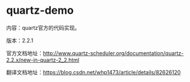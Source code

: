 # quartz-demo
内容：quartz官方的代码实现。

版本：2.2.1

官方文档地址：http://www.quartz-scheduler.org/documentation/quartz-2.2.x/new-in-quartz-2_2.html

翻译文档地址：https://blog.csdn.net/whp1473/article/details/82626120
